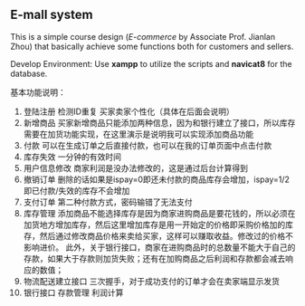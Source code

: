 ## E-mall system
This is a simple course design (*E-commerce* by Associate Prof. Jianlan Zhou) that basically achieve some functions both for customers and sellers.

Develop Environment: Use **xampp** to utilize the scripts and **navicat8** for the database.

基本功能说明：
1. 登陆注册
检测ID重复
买家卖家个性化（具体在后面会说明）
2. 新增商品
买家新增商品只能添加两种信息，因为和银行建立了接口，所以库存需要在加货功能实现，在这里演示是说明我可以实现添加商品功能
3. 付款
可以在生成订单之后直接付款，也可以在我的订单页面中点击付款
4. 库存失效
一分钟的有效时间
5. 用户信息修改
商家利润是没办法修改的，这是通过后台计算得到
6. 撤销订单
删除的话如果是ispay=0即还未付款的商品库存会增加，ispay=1/2即已付款/失效的库存不会增加
7. 支付订单
第二种付款方式，密码输错了无法支付
8. 库存管理
添加商品不能选择库存是因为商家进购商品是要花钱的，所以必须在加货地方增加库存，然后这里增加库存是用一开始定的价格即采购价格加的库存，然后通过修改商品价格来卖给买家，这样可以赚取收益。修改过的价格不影响进价。
此外，关于银行接口，商家在进购商品时的总数量不能大于自己的存款，如果大于存款则加货失败；还有在加购商品之后利润和存款都会减去响应的数值；
9. 物流配送建立接口
三次握手，对于成功支付的订单才会在卖家端显示发货
10. 银行接口
存款管理
利润计算

